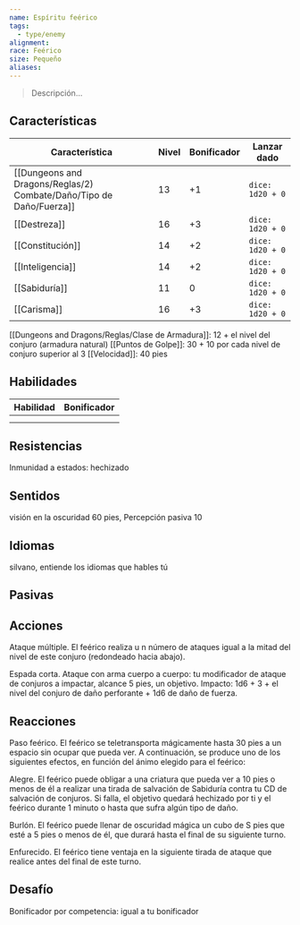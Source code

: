 ```yaml
---
name: Espíritu feérico
tags:
  - type/enemy
alignment: 
race: Feérico
size: Pequeño
aliases:
---
```

> Descripción...
## Características
| Característica   | Nivel | Bonificador | Lanzar dado |
| ---------------- | ----- | ----------- | ----------- |
| [[Dungeons and Dragons/Reglas/2) Combate/Daño/Tipo de Daño/Fuerza]]       | 13     | +1           | `dice: 1d20 + 0` |
| [[Destreza]]     | 16     | +3           | `dice: 1d20 + 0`            |
| [[Constitución]] | 14     | +2           | `dice: 1d20 + 0`            |
| [[Inteligencia]] | 14     | +2           | `dice: 1d20 + 0`            |
| [[Sabiduría]]    | 11     | 0           | `dice: 1d20 + 0`            |
| [[Carisma]]      | 16     | +3           | `dice: 1d20 + 0`            |

[[Dungeons and Dragons/Reglas/Clase de Armadura]]:  12 + el nivel del conjuro (armadura natural)
[[Puntos de Golpe]]: 30 + 10 por cada nivel de conjuro superior al 3
[[Velocidad]]: 40 pies
## Habilidades
| Habilidad | Bonificador |
| --------- | ----------- |
|           |             |
|           |             |
## Resistencias

Inmunidad a estados: hechizado
## Sentidos

visión en la oscuridad 60 pies, Percepción pasiva 10
## Idiomas

silvano, entiende los idiomas que hables tú
## Pasivas

## Acciones

Ataque múltiple. 
El feérico realiza u n número de ataques igual a la mitad del nivel de este conjuro (redondeado hacia abajo).

Espada corta. 
Ataque con arma cuerpo a cuerpo: tu modificador de ataque de conjuros a impactar, alcance 5 pies, un objetivo. Impacto: 1d6 + 3 + el nivel del conjuro de daño perforante + 1d6 de daño de fuerza.
## Reacciones

Paso feérico. 
El feérico se teletransporta mágicamente hasta 30 pies a un espacio sin ocupar que pueda ver. A continuación, se produce uno de los siguientes efectos, en función del ánimo elegido para el feérico:

Alegre. El feérico puede obligar a una criatura que pueda ver a 10 pies o menos de él a realizar una
tirada de salvación de Sabiduría contra tu CD de salvación de conjuros. Si falla, el objetivo quedará
hechizado por ti y el feérico durante 1 minuto o hasta que sufra algún tipo de daño.

Burlón. El feérico puede llenar de oscuridad mágica un cubo de S pies que esté a 5 pies o menos de él, que durará hasta el final de su siguiente turno.

Enfurecido. El feérico tiene ventaja en la siguiente tirada de ataque que realice antes del final de
este turno.
## Desafío

Bonificador por competencia: igual a tu bonificador